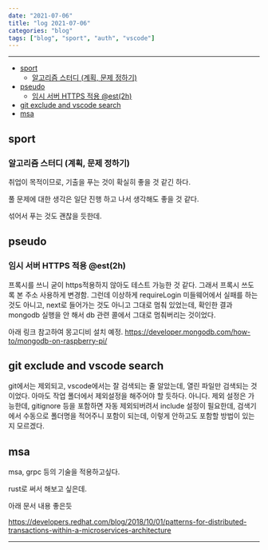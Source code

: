 ```yaml
---
date: "2021-07-06"
title: "log 2021-07-06"
categories: "blog"
tags: ["blog", "sport", "auth", "vscode"]
---
```


----------

- [sport](#sport)
  - [알고리즘 스터디 (계획, 문제 정하기)](#알고리즘-스터디-계획-문제-정하기)
- [pseudo](#pseudo)
  - [임시 서버 HTTPS 적용 @est(2h)](#임시-서버-https-적용-est2h)
- [git exclude and vscode search](#git-exclude-and-vscode-search)
- [msa](#msa)

## sport

### 알고리즘 스터디 (계획, 문제 정하기)

취업이 목적이므로, 기출을 푸는 것이 확실히 좋을 것 같긴 하다.

풀 문제에 대한 생각은 일단 진행 하고 나서 생각해도 좋을 것 같다.

섞어서 푸는 것도 괜찮을 듯한데.

## pseudo

### 임시 서버 HTTPS 적용 @est(2h)

프록시를 쓰니 굳이 https적용하지 않아도 테스트 가능한 것 같다.
그래서 프록시 쓰도록 본 주소 사용하게 변경함.
그런데 이상하게 requireLogin 미들웨어에서 실패를 하는 것도 아니고, next로 들어가는 것도 아니고 그대로 멈춰 있었는데, 확인한 결과 mongodb 실행을 안 해서 db 관련 콜에서 그대로 멈춰버리는 것이었다.

아래 링크 참고하여 몽고디비 설치 예정.
<https://developer.mongodb.com/how-to/mongodb-on-raspberry-pi/>

## git exclude and vscode search

git에서는 제외되고, vscode에서는 잘 검색되는 줄 알았는데, 열린 파일만 검색되는 것이었다. 아마도 작업 폴더에서 제외설정을 해주어야 할 듯하다. 아니다. 제외 설정은 가능한데, gitignore 등을 포함하면 자동 제외되버려서 include 설정이 필요한데, 검색기에서 수동으로 폴더명을 적어주니 포함이 되는데, 이렇게 안하고도 포함할 방법이 있는지 모르겠다.

## msa

msa, grpc 등의 기술을 적용하고싶다.

rust로 써서 해보고 싶은데.

아래 문서 내용 좋은듯

<https://developers.redhat.com/blog/2018/10/01/patterns-for-distributed-transactions-within-a-microservices-architecture>

----------
